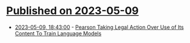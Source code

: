 # [Published on 2023-05-09](index.md)

* [2023-05-09, 18:43:00](https://tech.slashdot.org/story/23/05/09/1844219/pearson-taking-legal-action-over-use-of-its-content-to-train-language-models?utm_source=rss1.0mainlinkanon&utm_medium=feed) - [Pearson Taking Legal Action Over Use of Its Content To Train Language Models](https://tech.slashdot.org/story/23/05/09/1844219/pearson-taking-legal-action-over-use-of-its-content-to-train-language-models?utm_source=rss1.0mainlinkanon&utm_medium=feed)
